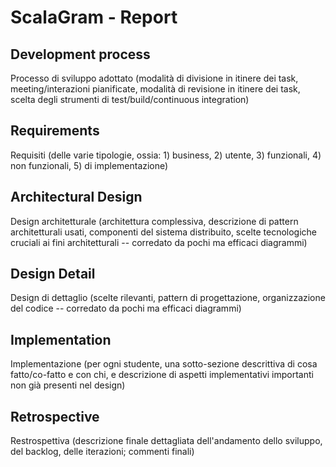 # ScalaGram - Report

## Development process
Processo di sviluppo adottato (modalità di divisione in itinere dei task, meeting/interazioni pianificate, modalità di revisione in itinere dei task, scelta degli strumenti di test/build/continuous integration)

## Requirements
Requisiti (delle varie tipologie, ossia: 1) business, 2) utente, 3) funzionali, 4) non funzionali, 5) di implementazione)

## Architectural Design
Design architetturale (architettura complessiva, descrizione di pattern architetturali usati, componenti del sistema distribuito, scelte tecnologiche cruciali ai fini architetturali -- corredato da pochi ma efficaci diagrammi)

## Design Detail
Design di dettaglio (scelte rilevanti, pattern di progettazione, organizzazione del codice -- corredato da pochi ma efficaci diagrammi)

## Implementation
Implementazione (per ogni studente, una sotto-sezione descrittiva di cosa fatto/co-fatto e con chi, e descrizione di aspetti implementativi importanti non già presenti nel design)

## Retrospective
Restrospettiva (descrizione finale dettagliata dell'andamento dello sviluppo, del backlog, delle iterazioni; commenti finali)